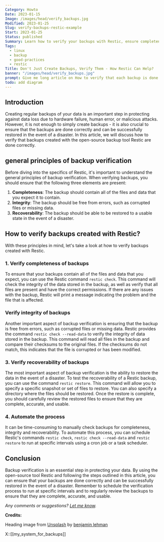 ```yaml
---
Category: Howto
Date: 2023-01-15
Image: /images/head/verify_backups.jpg
Modified: 2023-01-25
Slug: verify-backups-restic-example
Start: 2023-01-25
Status: published
Summary: Learn how to verify your backups with Restic, ensure completeness, integrity, and recoverability. Automate the process for peace of mind. Read now
Tags:
  - linux
  - backup
  - good-practices
  - restic
Title: Don't Just Create Backups, Verify Them - How Restic Can Help?
banner: "/images/head/verify_backups.jpg"
prompt: Give me long article on How to verify that each backup is done correctly. You can use restic as an exemplary tool of choice to make backups.
todo: add diagram
---
```


## Introduction

Creating regular backups of your data is an important step in protecting against data loss due to hardware failure, human error, or malicious attacks. However, it is not enough to simply create backups - it is also crucial to ensure that the backups are done correctly and can be successfully restored in the event of a disaster. In this article, we will discuss how to verify that backups created with the open-source backup tool Restic are done correctly.

## general principles of backup verification

Before diving into the specifics of Restic, it's important to understand the general principles of backup verification. When verifying backups, you should ensure that the following three elements are present:

1. **Completeness**: The backup should contain all of the files and data that you expect it to contain.
2. **Integrity**: The backup should be free from errors, such as corrupted files or missing data.
3. **Recoverability**: The backup should be able to be restored to a usable state in the event of a disaster.

## How to verify backups created with Restic?

With these principles in mind, let's take a look at how to verify backups created with Restic.

### 1.  Verify completeness of backups

To ensure that your backups contain all of the files and data that you expect, you can use the Restic command `restic check`. This command will check the integrity of the data stored in the backup, as well as verify that all files are present and have the correct permissions. If there are any issues with the backup, Restic will print a message indicating the problem and the file that is affected.

### Verify integrity of backups

Another important aspect of backup verification is ensuring that the backup is free from errors, such as corrupted files or missing data. Restic provides the command `restic check --read-data` to verify the integrity of data stored in the backup. This command will read all files in the backup and compare their checksums to the original files. If the checksums do not match, this indicates that the file is corrupted or has been modified.

### 3.  Verify recoverability of backups

The most important aspect of backup verification is the ability to restore the data in the event of a disaster. To test the recoverability of a Restic backup, you can use the command `restic restore`. This command will allow you to specify a specific snapshot or set of files to restore. You can also specify a directory where the files should be restored. Once the restore is complete, you should carefully review the restored files to ensure that they are complete, accurate, and usable.

### 4.  Automate the process

It can be time-consuming to manually check backups for completeness, integrity and recoverability. To automate this process, you can schedule Restic's commands `restic check`, `restic check --read-data` and `restic restore` to run at specific intervals using a cron job or a task scheduler.

## Conclusion

Backup verification is an essential step in protecting your data. By using the open-source tool Restic and following the steps outlined in this article, you can ensure that your backups are done correctly and can be successfully restored in the event of a disaster. Remember to schedule the verification process to run at specific intervals and to regularly review the backups to ensure that they are complete, accurate, and usable.

*Any comments or suggestions? [Let me know](mailto:ksafjan@gmail.com?subject=Blog+post).*

**Credits:**

Heading image from [Unsplash](https://unsplash.com/photos/GNyjCePVRs8) by [benjamin lehman](https://unsplash.com/@benjaminlehman)

X::[[my_system_for_backups]]
